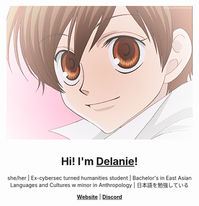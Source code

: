 <p align="center">
    <img src="haruhi.gif" alt="Banner">
</p>

<h1 align="center">Hi! I'm <a href="https://duhlanieee.github.io">Delanie</a>!</h1>
<p align="center">she/her | Ex-cybersec turned humanities student | Bachelor's in East Asian Languages and Cultures w minor in Anthropology | 日本語を勉強している </p>

<p align="center">
  <strong><a href="https://duhlanieee.github.io">Website</a></strong> |
  <strong><a href="https://discord.com/users/433765912395382804">Discord</a></strong> 
</p>

<!--

Here are some ideas to get you started:

- 🔭 I’m currently working on ...
- 🌱 I’m currently learning ...
- 👯 I’m looking to collaborate on ...
- 🤔 I’m looking for help with ...
- 💬 Ask me about ...

-->
